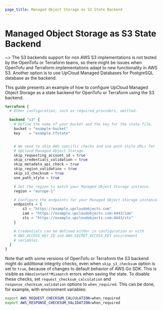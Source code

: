 ```yaml
---
page_title: Managed Object Storage as S3 State Backend
---
```


# Managed Object Storage as S3 State Backend

~> The S3 backends support for non AWS S3 implementations is not tested by the OpenTofu or Terraform teams, so there might be issues when OpenTofu and Terraform implementations adapt to new functionality in AWS S3. Another option is to use UpCloud Managed Databases for PostgreSQL database as the backend.

This guide presents an example of how to configure UpCloud Managed Object Storage as a state backend for OpenTofu or Terraform using the S3 backend.

```terraform
terraform {
  # Other configuration, such as required_providers, omitted.

  backend "s3" {
    # Define the name of your bucket and the key for the state file.
    bucket = "example-bucket"
    key    = "example.tfstate"


    # We need to skip AWS specific checks and use path style URLs for
    # UpCloud Managed Object Storage.
    skip_requesting_account_id = true
    skip_credentials_validation = true
    skip_metadata_api_check = true
    skip_region_validation = true
    skip_s3_checksum = true
    use_path_style = true

    # Set the region to match your Managed Object Storage instance.
    region = "europe-1"

    # Configure the endpoints for your Managed Object Storage instance.
    endpoints = {
        s3 = "https://example.upcloudobjects.com"
        iam = "https://example.upcloudobjects.com:4443/iam"
        sts = "https://example.upcloudobjects.com:4443/sts"
    }

    # Credentials can be defined either in configuration or with
    # AWS_ACCESS_KEY_ID and AWS_SECRET_ACCESS_KEY environment
    # variables.
  }
}
```

Note that with some versions of OpenTofu or Terraform the S3 backend might do additional integrity checks, even when `skip_s3_checksum` option is set to `true`, because of changes to default behavior of AWS Go SDK. This is visible as `XAmzContent*Mismatch` errors when saving the state. To disable these checks, set `request_checksum_calculation` and `response_checksum_validation` options to `when_required`. This can be done, for example, with environment variables:

```sh
export AWS_REQUEST_CHECKSUM_CALCULATION=when_required
export AWS_RESPONSE_CHECKSUM_VALIDATION=when_required
```
